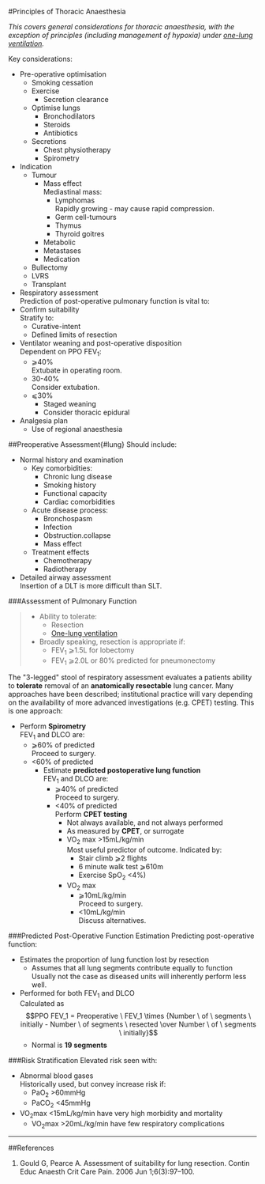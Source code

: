 #Principles of Thoracic Anaesthesia

*This covers general considerations for thoracic anaesthesia, with the exception of principles (including management of hypoxia) under [one-lung ventilation](/management/resp/olv.md).*

Key considerations:
* Pre-operative optimisation
	* Smoking cessation
	* Exercise
		* Secretion clearance
	* Optimise lungs
		* Bronchodilators
		* Steroids
		* Antibiotics
	* Secretions
		* Chest physiotherapy
		* Spirometry
* Indication
	* Tumour
		* Mass effect  
		Mediastinal mass:
			* Lymphomas  
			Rapidly growing - may cause rapid compression.
			* Germ cell-tumours
			* Thymus
			* Thyroid goitres
		* Metabolic
		* Metastases
		* Medication
	* Bullectomy
	* LVRS
	* Transplant
* Respiratory assessment  
Prediction of post-operative pulmonary function is vital to:
* Confirm suitability  
Stratify to:
	* Curative-intent
	* Defined limits of resection
* Ventilator weaning and post-operative disposition  
Dependent on PPO FEV<sub>1</sub>:
	* ⩾40%  
	Extubate in operating room.
	* 30-40%  
	Consider extubation.
	* ⩽30%  
		* Staged weaning
		* Consider thoracic epidural
* Analgesia plan
	* Use of regional anaesthesia



##Preoperative Assessment{#lung}
Should include:
* Normal history and examination
	* Key comorbidities:
		* Chronic lung disease
		* Smoking history
		* Functional capacity
		* Cardiac comorbidities
	* Acute disease process:
		* Bronchospasm
		* Infection
		* Obstruction.collapse
		* Mass effect
	* Treatment effects
		* Chemotherapy
		* Radiotherapy
* Detailed airway assessment  
Insertion of a DLT is more difficult than SLT.


###Assessment of Pulmonary Function
> * Ability to tolerate:
>	* Resection
>	* [One-lung ventilation](/management/resp/olv.md)
> * Broadly speaking, resection is appropriate if:
>	* FEV<sub>1</sub> ⩾1.5L for lobectomy
>	* FEV<sub>1</sub> ⩾2.0L or 80% predicted for pneumonectomy



The "3-legged" stool of respiratory assessment evaluates a patients ability to **tolerate** removal of an **anatomically resectable** lung cancer. Many approaches have been described; institutional practice will vary depending on the availability of more advanced investigations (e.g. CPET) testing. This is one approach:
* Perform **Spirometry**  
FEV<sub>1</sub> and DLCO are:
	* ⩾60% of predicted  
	Proceed to surgery.
	* <60% of predicted
		* Estimate **predicted postoperative lung function**  
		FEV<sub>1</sub> and DLCO are:
			* ⩾40% of predicted  
			Proceed to surgery.
			* <40% of predicted  
			Perform **CPET testing**  
				* Not always available, and not always performed
				* As measured by **CPET**, or surrogate
				* VO<sub>2</sub> max >15mL/kg/min  
				Most useful predictor of outcome. Indicated by:
					* Stair climb ⩾2 flights
					* 6 minute walk test ⩾610m
					* Exercise SpO<sub>2</sub> <4%)
				* VO<sub>2</sub> max
					* ⩾10mL/kg/min  
					Proceed to surgery.
					* <10mL/kg/min  
					Discuss alternatives.



###Predicted Post-Operative Function Estimation
Predicting post-operative function:
* Estimates the proportion of lung function lost by resection
	* Assumes that all lung segments contribute equally to function  
	Usually not the case as diseased units will inherently perform less well.
* Performed for both FEV<sub>1</sub> and DLCO  
Calculated as $$PPO FEV_1 = Preoperative \ FEV_1 \times {Number \ of \ segments \ initially - Number \ of segments \ resected \over Number \ of \ segments \ initially}$$
	* Normal is **19 segments**


###Risk Stratification
Elevated risk seen with:
* Abnormal blood gases  
Historically used, but convey increase risk if:
	* PaO<sub>2</sub> >60mmHg
	* PaCO<sub>2</sub> <45mmHg
* VO<sub>2</sub>max <15mL/kg/min have very high morbidity and mortality
	* VO<sub>2</sub>max >20mL/kg/min have few respiratory complications

---
##References
1. Gould G, Pearce A. Assessment of suitability for lung resection. Contin Educ Anaesth Crit Care Pain. 2006 Jun 1;6(3):97–100. 
